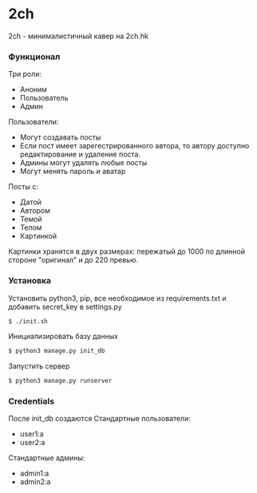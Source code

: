 # 2ch

2ch - минималистичный кавер на 2ch.hk
### Функционал
Три роли:
- Аноним
- Пользователь
- Админ

Пользователи:
- Могут создавать посты
- Если пост имеет зарегестрированного автора, то автору доступно редактирование и удаление поста.
- Админы могут удалять любые посты
- Могут менять пароль и аватар

Посты с:
- Датой
- Автором
- Темой
- Телом
- Картинкой

Картинки хранятся в двух размерах: пережатый до 1000 по длинной стороне "оригинал" и до 220 превью.

### Установка
Установить python3, pip, все необходимое из requirements.txt и добавить secret_key в settings.py
```sh
$ ./init.sh
```

Инициализировать базу данных
```sh
$ python3 manage.py init_db
```

Запустить сервер
```sh
$ python3 manage.py runserver 
```

### Credentials
После init_db создаются
Стандартные пользователи:
- user1:a
- user2:a

Стандартные админы:
- admin1:a
- admin2:a 

